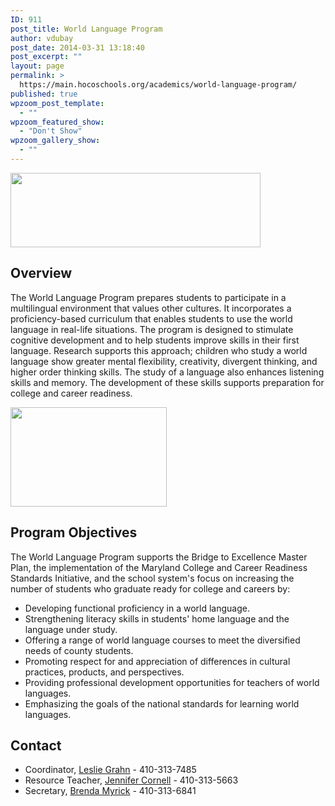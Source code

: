 ```yaml
---
ID: 911
post_title: World Language Program
author: vdubay
post_date: 2014-03-31 13:18:40
post_excerpt: ""
layout: page
permalink: >
  https://main.hocoschools.org/academics/world-language-program/
published: true
wpzoom_post_template:
  - ""
wpzoom_featured_show:
  - "Don't Show"
wpzoom_gallery_show:
  - ""
---
```

<img src="/f/academics/worldlanguages/images/world3.png" alt="" width="400" height="119" />
 
<h2>Overview</h2>
<p>The World Language Program prepares students to participate in a multilingual environment that values other cultures. It incorporates a proficiency-based curriculum that enables students to use the world language in real-life situations. The program is designed to stimulate cognitive development and to help students improve skills in their first language. Research supports this approach; children who study a world language show greater mental flexibility, creativity, divergent thinking, and higher order thinking skills. The study of a language also enhances listening skills and memory. The development of these skills supports preparation for college and career readiness.</p>

<img class="pict" src="/f/academics/worldlanguages/images/writing2.png" alt="" width="250" height="159" />

<h2>Program Objectives</h2>

<p>The World Language Program supports the Bridge to Excellence Master Plan, the implementation of the Maryland College and Career Readiness Standards Initiative, and the school system's focus on increasing the number of students who graduate ready for college and careers by:</p>

<ul>
  <li>Developing functional proficiency in a world language.</li>
  <li>Strengthening literacy skills in students' home language and the language under study.</li>
  <li>Offering a range of world language courses to meet the diversified needs of county students.</li>
  <li>Promoting respect for and appreciation of differences in cultural practices, products, and perspectives.</li>
  <li>Providing professional development opportunities for teachers of world languages.</li>
  <li>Emphasizing the goals of the national standards for learning world languages.</li>
</ul>

<h2>Contact</h2>
<ul>
  <li>Coordinator, <a href="mailto:leslie_grahn@hcpss.org">Leslie Grahn</a> - 410-313-7485</li>
  <li>Resource Teacher, <a href="mailto:Jennifer_Cornell@hcpss.org">Jennifer Cornell</a> - 410-313-5663</li>
  <li>Secretary, <a href="mailto:bmyrick@hcpss.org">Brenda Myrick</a> - 410-313-6841</li>
</ul>